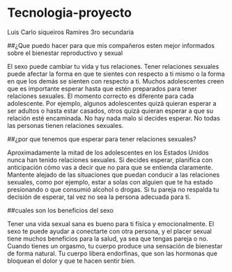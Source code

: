 # Tecnologia-proyecto
Luis Carlo siqueiros Ramires 3ro secundaria 

##¿Que puedo hacer para que mis compañeros esten mejor informados sobre el bienestar reproductivo y sexual 

El sexo puede cambiar tu vida y tus relaciones. Tener relaciones sexuales puede afectar la forma en que te sientes con respecto a ti mismo o la forma en que los demás se sienten con respecto a ti.
Muchos adolescentes creen que es importante esperar hasta que estén preparados para tener relaciones sexuales. El momento correcto es diferente para cada adolescente. Por ejemplo, algunos adolescentes quizá quieran esperar a ser adultos o hasta estar casados, otros quizá quieran esperar a que su relación esté encaminada.
No hay nada malo si decides esperar. No todas las personas tienen relaciones sexuales.

##¿por que tenemos que esperar para tener relaciones sexuales? 

Aproximadamente la mitad de los adolescentes en los Estados Unidos nunca han tenido relaciones sexuales. Si decides esperar, planifica con anticipación cómo vas a decir que no para que se entienda claramente. Mantente alejado de las situaciones que puedan conducir a las relaciones sexuales, como por ejemplo, estar a solas con alguien que te ha estado presionando o que consumió alcohol o drogas. Si tu pareja no respalda tu decisión de esperar, tal vez no sea la persona adecuada para ti.

##cuales son los beneficios del sexo 

Tener una vida sexual sana es bueno para ti física y emocionalmente. El sexo te puede ayudar a conectarte con otra persona, y el placer sexual tiene muchos beneficios para la salud, ya sea que tengas pareja o no. Cuando tienes un orgasmo, tu cuerpo produce una sensación de bienestar de forma natural. Tu cuerpo libera endorfinas, que son las hormonas que bloquean el dolor y que te hacen sentir bien.

